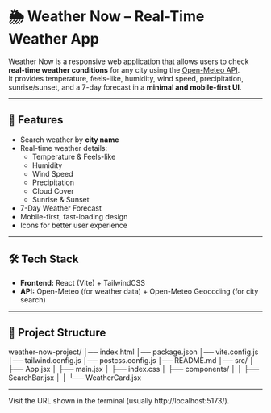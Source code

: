 # 🌦 Weather Now – Real-Time Weather App

Weather Now is a responsive web application that allows users to check **real-time weather conditions** for any city using the [Open-Meteo API](https://open-meteo.com/).  
It provides temperature, feels-like, humidity, wind speed, precipitation, sunrise/sunset, and a 7-day forecast in a **minimal and mobile-first UI**.

---

## 🚀 Features
- Search weather by **city name**
- Real-time weather details:
  - Temperature & Feels-like
  - Humidity
  - Wind Speed
  - Precipitation
  - Cloud Cover
  - Sunrise & Sunset
- 7-Day Weather Forecast
- Mobile-first, fast-loading design
- Icons for better user experience

---

## 🛠 Tech Stack
- **Frontend:** React (Vite) + TailwindCSS
- **API:** Open-Meteo (for weather data) + Open-Meteo Geocoding (for city search)

---

## 📂 Project Structure
weather-now-project/
│── index.html
│── package.json
│── vite.config.js
│── tailwind.config.js
│── postcss.config.js
│── README.md
│── src/
│ ├── App.jsx
│ ├── main.jsx
│ ├── index.css
│ ├── components/
│ │ ├── SearchBar.jsx
│ │ └── WeatherCard.jsx


---


Visit the URL shown in the terminal (usually http://localhost:5173/).
